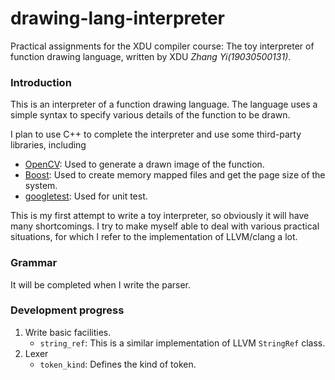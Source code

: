 # drawing-lang-interpreter
Practical assignments for the XDU compiler course: 
The toy interpreter of function drawing language, 
written by XDU *Zhang Yi(19030500131)*.

### Introduction
This is an interpreter of a function drawing language. 
The language uses a simple syntax to specify various 
details of the function to be drawn.

I plan to use C++ to complete the interpreter and use 
some third-party libraries, including
+ [OpenCV](https://github.com/opencv/opencv): Used to generate a drawn image of the function.
+ [Boost](https://www.boost.org/): Used to create memory mapped files and get the page
size of the system.
+ [googletest](https://github.com/google/googletest): Used for unit test.

This is my first attempt to write a toy interpreter, 
so obviously it will have many shortcomings. I try to 
make myself able to deal with various practical 
situations, for which I refer to the implementation of 
LLVM/clang a lot.

### Grammar
It will be completed when I write the parser.

### Development progress
1. Write basic facilities.
   + `string_ref`: This is a similar implementation 
   of LLVM `StringRef` class.
2. Lexer
   + `token_kind`: Defines the kind of token. 